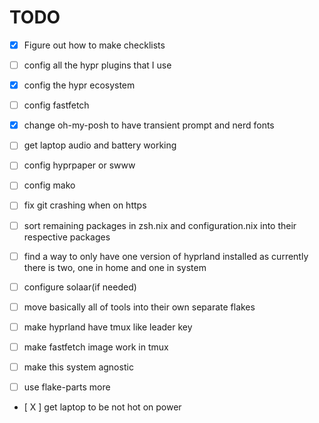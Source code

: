 # TODO
- [X] Figure out how to make checklists
- [ ] config all the hypr plugins that I use
- [X] config the hypr ecosystem
- [ ] config fastfetch
- [X] change oh-my-posh to have transient prompt and nerd fonts
    
- [ ] get laptop audio and battery working
- [ ] config hyprpaper or swww
- [ ] config mako
- [ ] fix git crashing when on https
- [ ] sort remaining packages in zsh.nix and configuration.nix into their respective packages
- [ ] find a way to only have one version of hyprland installed as currently there is two, one in home and one in system
- [ ] configure solaar(if needed)
- [ ] move basically all of tools into their own separate flakes
- [ ] make hyprland have tmux like leader key
- [ ] make fastfetch image work in tmux
- [ ] make this system agnostic
- [ ] use flake-parts more
- [ X ] get laptop to be not hot on power
